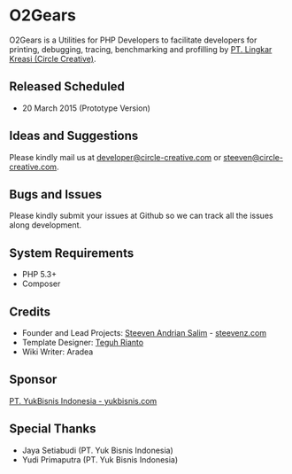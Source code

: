 # O2Gears
O2Gears is a Utilities for PHP Developers to facilitate developers for printing, debugging, tracing, benchmarking and profilling by [PT. Lingkar Kreasi (Circle Creative)][1].

Released Scheduled
------------------
* 20 March 2015 (Prototype Version)

Ideas and Suggestions
---------------------
Please kindly mail us at [developer@circle-creative.com][6] or [steeven@circle-creative.com][7].

Bugs and Issues
---------------
Please kindly submit your issues at Github so we can track all the issues along development.

System Requirements
-------------------
- PHP 5.3+
- Composer

Credits
-------
* Founder and Lead Projects: [Steeven Andrian Salim][7] - [steevenz.com][6]
* Template Designer: [Teguh Rianto][10]
* Wiki Writer: Aradea

Sponsor
-------
[PT. YukBisnis Indonesia - yukbisnis.com][11]
 
Special Thanks
--------------
* Jaya Setiabudi (PT. Yuk Bisnis Indonesia)
* Yudi Primaputra (PT. Yuk Bisnis Indonesia)

[1]: http://circle-creative.com
[2]: http://circle-creative.com/products/o2ted
[3]: http://o2system.center
[4]: mailto:developer@circle-creative.com
[5]: mailto:steeven@circle-creative.com
[6]: http://steevenz.com
[7]: http://cv.steevenz.com
[8]: https://getcomposer.org
[9]: https://packagist.org/packages/o2system/o2system
[10]: http://teguhrianto22.pusku.com
[11]: http://www.yukbisnis.com
